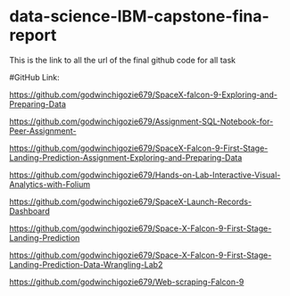 # data-science-IBM-capstone-fina-report
This is the link to all the url of the final github code for all task

#GitHub Link:

https://github.com/godwinchigozie679/SpaceX-falcon-9-Exploring-and-Preparing-Data

https://github.com/godwinchigozie679/Assignment-SQL-Notebook-for-Peer-Assignment-

https://github.com/godwinchigozie679/SpaceX-Falcon-9-First-Stage-Landing-Prediction-Assignment-Exploring-and-Preparing-Data

https://github.com/godwinchigozie679/Hands-on-Lab-Interactive-Visual-Analytics-with-Folium

https://github.com/godwinchigozie679/SpaceX-Launch-Records-Dashboard

https://github.com/godwinchigozie679/Space-X-Falcon-9-First-Stage-Landing-Prediction

https://github.com/godwinchigozie679/Space-X-Falcon-9-First-Stage-Landing-Prediction-Data-Wrangling-Lab2

https://github.com/godwinchigozie679/Web-scraping-Falcon-9
